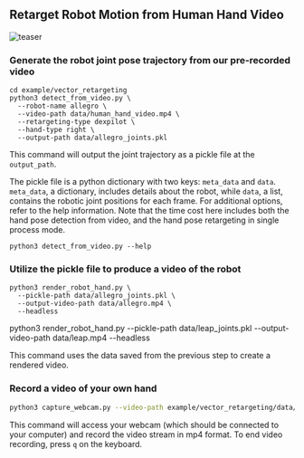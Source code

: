 ## Retarget Robot Motion from Human Hand Video

![teaser](teaser.webp)

### Generate the robot joint pose trajectory from our pre-recorded video

```shell
cd example/vector_retargeting
python3 detect_from_video.py \
  --robot-name allegro \
  --video-path data/human_hand_video.mp4 \
  --retargeting-type dexpilot \
  --hand-type right \
  --output-path data/allegro_joints.pkl 
```

This command will output the joint trajectory as a pickle file at the `output_path`.

The pickle file is a python dictionary with two keys: `meta_data` and `data`. `meta_data`, a dictionary, includes
details about the robot, while `data`, a list, contains the robotic joint positions for each frame. For additional
options, refer to the help information. Note that the time cost here includes both the hand pose detection from video,
and the hand pose retargeting in single process mode.

```shell
python3 detect_from_video.py --help
```

### Utilize the pickle file to produce a video of the robot

```shell
python3 render_robot_hand.py \
  --pickle-path data/allegro_joints.pkl \
  --output-video-path data/allegro.mp4 \
  --headless
```

python3 render_robot_hand.py --pickle-path data/leap_joints.pkl --output-video-path data/leap.mp4 --headless

This command uses the data saved from the previous step to create a rendered video.

### Record a video of your own hand

```bash
python3 capture_webcam.py --video-path example/vector_retargeting/data/my_human_hand_video.mp4

```

This command will access your webcam (which should be connected to your computer) and record the video stream in mp4
format. To end video recording, press `q` on the keyboard.

